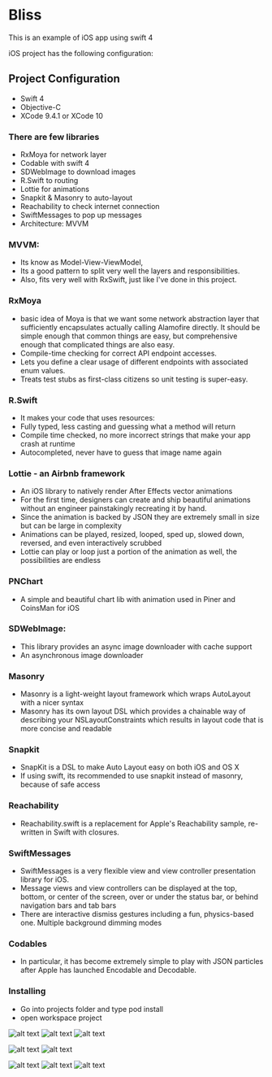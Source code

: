 # Bliss

This is an example of iOS app using swift 4

iOS project has the following configuration:

## Project Configuration
* Swift 4
* Objective-C
* XCode 9.4.1 or XCode 10

### There are few libraries

- RxMoya for network layer
- Codable with swift 4
- SDWebImage to download images
- R.Swift to routing
- Lottie for animations
- Snapkit & Masonry to auto-layout
- Reachability to check internet connection
- SwiftMessages to pop up messages
- Architecture: MVVM


### MVVM: 
- Its know as Model-View-ViewModel, 
- Its a good pattern to split very well the layers and responsibilities. 
- Also, fits very well with RxSwift, just like I've done in this project.

### RxMoya
- basic idea of Moya is that we want some network abstraction layer that sufficiently encapsulates actually calling Alamofire directly. It should be simple enough that common things are easy, but comprehensive enough that complicated things are also easy.
- Compile-time checking for correct API endpoint accesses.
- Lets you define a clear usage of different endpoints with associated enum values.
- Treats test stubs as first-class citizens so unit testing is super-easy.

### R.Swift
- It makes your code that uses resources:
- Fully typed, less casting and guessing what a method will return
- Compile time checked, no more incorrect strings that make your app crash at runtime
- Autocompleted, never have to guess that image name again

### Lottie - an Airbnb framework
- An iOS library to natively render After Effects vector animations 
- For the first time, designers can create and ship beautiful animations without an engineer painstakingly recreating it by hand.
- Since the animation is backed by JSON they are extremely small in size but can be large in complexity
- Animations can be played, resized, looped, sped up, slowed down, reversed, and even interactively scrubbed
- Lottie can play or loop just a portion of the animation as well, the possibilities are endless

### PNChart
- A simple and beautiful chart lib with animation used in Piner and CoinsMan for iOS

### SDWebImage:
- This library provides an async image downloader with cache support
- An asynchronous image downloader

### Masonry
- Masonry is a light-weight layout framework which wraps AutoLayout with a nicer syntax
- Masonry has its own layout DSL which provides a chainable way of describing your NSLayoutConstraints which results in layout code that is more concise and readable

### Snapkit
- SnapKit is a DSL to make Auto Layout easy on both iOS and OS X
- If using swift, its recommended to use snapkit instead of masonry, because of safe access

### Reachability
- Reachability.swift is a replacement for Apple's Reachability sample, re-written in Swift with closures.

### SwiftMessages
- SwiftMessages is a very flexible view and view controller presentation library for iOS.
- Message views and view controllers can be displayed at the top, bottom, or center of the screen, over or under the status bar, or behind navigation bars and tab bars
- There are interactive dismiss gestures including a fun, physics-based one. Multiple background dimming modes

### Codables

- In particular, it has become extremely simple to play with JSON particles after Apple has launched Encodable and Decodable.

### Installing
* Go into projects folder and type pod install
* open workspace project


![alt text](https://github.com/andrevinic/blissapp/blob/development/screenshots/screen_1.png)
![alt text](https://github.com/andrevinic/blissapp/blob/development/screenshots/screen_2.png)
![alt text](https://github.com/andrevinic/blissapp/blob/development/screenshots/screen_3.png)

![alt text](https://github.com/andrevinic/blissapp/blob/development/screenshots/screen_4.png)
![alt text](https://github.com/andrevinic/blissapp/blob/development/screenshots/screen_5.png)

![alt text](https://github.com/andrevinic/blissapp/blob/development/screenshots/screen_6.png)
![alt text](https://github.com/andrevinic/blissapp/blob/development/screenshots/screen_7.png)
![alt text](https://github.com/andrevinic/blissapp/blob/development/screenshots/screen_8.png)
